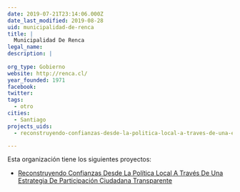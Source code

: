 ```yaml
---
date: 2019-07-21T23:14:06.000Z
date_last_modified: 2019-08-28
uid: municipalidad-de-renca
title: |
  Municipalidad De Renca
legal_name: 
description: |
  
org_type: Gobierno
website: http://renca.cl/
year_founded: 1971
facebook: 
twitter: 
tags:
  - otro
cities: 
  - Santiago
projects_uids:
  - reconstruyendo-confianzas-desde-la-politica-local-a-traves-de-una-estrategia-de-participacion-ciudadana-transparente

---
```


Esta organización tiene los siguientes proyectos:

- [Reconstruyendo Confianzas Desde La Política Local  A Través De Una Estrategia De Participación Ciudadana Transparente](/proyectos/reconstruyendo-confianzas-desde-la-politica-local-a-traves-de-una-estrategia-de-participacion-ciudadana-transparente)
